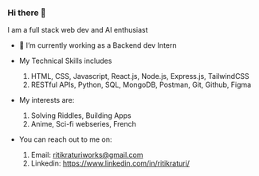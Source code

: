 ### Hi there 👋 
I am a full stack web dev and AI enthusiast
<!--
**ritikraturi/ritikraturi** is a ✨ _special_ ✨ repository because its `README.md` (this file) appears on your GitHub profile.

Here are some ideas to get you started:

- 👯 I’m looking to collaborate on ...
- 🤔 I’m looking for help with ...
- 💬 Ask me about ...
- 😄 Pronouns: ...
- ⚡ Fun fact: ...
-->
- 🔭 I’m currently working as a Backend dev Intern

- My Technical Skills includes
  1. HTML, CSS, Javascript, React.js, Node.js, Express.js, TailwindCSS
  2. RESTful APIs, Python, SQL, MongoDB, Postman, Git, Github, Figma

- My interests are:
  1. Solving Riddles, Building Apps
  2. Anime, Sci-fi webseries, French
     
- You can reach out to me on:
  1. Email:        ritikraturiworks@gmail.com
  2. Linkedin:     https://www.linkedin.com/in/ritikraturi/

